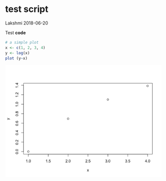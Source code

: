 test script
================
Lakshmi
2018-06-20

Test **code**

``` r
# a simple plot
x <- c(1, 2, 3, 4)
y <- log(x)
plot (y~x)
```

![](yello_files/figure-markdown_github/dotchart-1.png)
